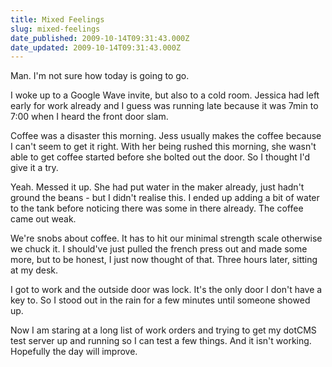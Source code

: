 ```yaml
---
title: Mixed Feelings
slug: mixed-feelings
date_published: 2009-10-14T09:31:43.000Z
date_updated: 2009-10-14T09:31:43.000Z
---
```


Man. I'm not sure how today is going to go.

I woke up to a Google Wave invite, but also to a cold room. Jessica had left early for work already and I guess was running late because it was 7min to 7:00 when I heard the front door slam.

Coffee was a disaster this morning. Jess usually makes the coffee because I can't seem to get it right. With her being rushed this morning, she wasn't able to get coffee started before she bolted out the door. So I thought I'd give it a try.

Yeah. Messed it up. She had put water in the maker already, just hadn't ground the beans - but I didn't realise this. I ended up adding a bit of water to the tank before noticing there was some in there already. The coffee came out weak.

We're snobs about coffee. It has to hit our minimal strength scale otherwise we chuck it. I should've just pulled the french press out and made some more, but to be honest, I just now thought of that. Three hours later, sitting at my desk.

I got to work and the outside door was lock. It's the only door I don't have a key to. So I stood out in the rain for a few minutes until someone showed up.

Now I am staring at a long list of work orders and trying to get my dotCMS test server up and running so I can test a few things. And it isn't working. Hopefully the day will improve.
